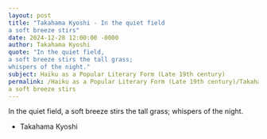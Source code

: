 ```yaml
---
layout: post
title: "Takahama Kyoshi - In the quiet field
a soft breeze stirs"
date: 2024-12-28 12:00:00 -0000
author: Takahama Kyoshi
quote: "In the quiet field,
a soft breeze stirs the tall grass;
whispers of the night."
subject: Haiku as a Popular Literary Form (Late 19th century)
permalink: /Haiku as a Popular Literary Form (Late 19th century)/Takahama Kyoshi/Takahama Kyoshi - In the quiet field
a soft breeze stirs
---
```


In the quiet field,
a soft breeze stirs the tall grass;
whispers of the night.

- Takahama Kyoshi
